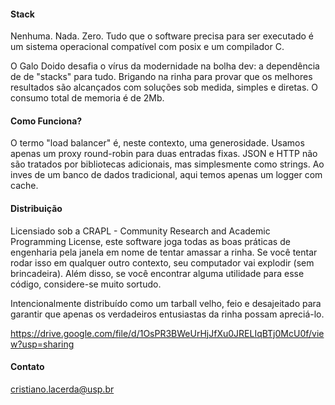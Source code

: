 #### Stack 

Nenhuma. Nada. Zero.
Tudo que o software precisa para ser executado é um sistema operacional compatível com posix e um compilador C. 

O Galo Doido desafia o vírus da modernidade na bolha dev: a dependência de de "stacks" para tudo. Brigando na rinha para provar que os melhores resultados são alcançados com soluções sob medida, simples e diretas. O consumo total de memoria é de 2Mb.

#### Como Funciona?

O termo "load balancer" é, neste contexto, uma generosidade. Usamos apenas um proxy round-robin para duas entradas fixas. JSON e HTTP não são tratados por bibliotecas adicionais, mas simplesmente como strings. Ao inves de um banco de dados tradicional, aqui temos apenas um logger com cache.


#### Distribuição

Licensiado sob a CRAPL - Community Research and Academic Programming License, este software joga todas as boas práticas de engenharia pela janela em nome de tentar amassar a rinha. Se você tentar rodar isso em qualquer outro contexto, seu computador vai explodir (sem brincadeira). Além disso, se você encontrar alguma utilidade para esse código, considere-se muito sortudo.

Intencionalmente distribuído como um tarball velho, feio e desajeitado para garantir que apenas os verdadeiros entusiastas da rinha possam apreciá-lo.

https://drive.google.com/file/d/1OsPR3BWeUrHjJfXu0JRELIqBTj0McU0f/view?usp=sharing

#### Contato

cristiano.lacerda@usp.br
